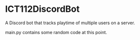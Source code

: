 # ICT112DiscordBot
A Discord bot that tracks playtime of multiple users on a server.

main.py contains some random code at this point.